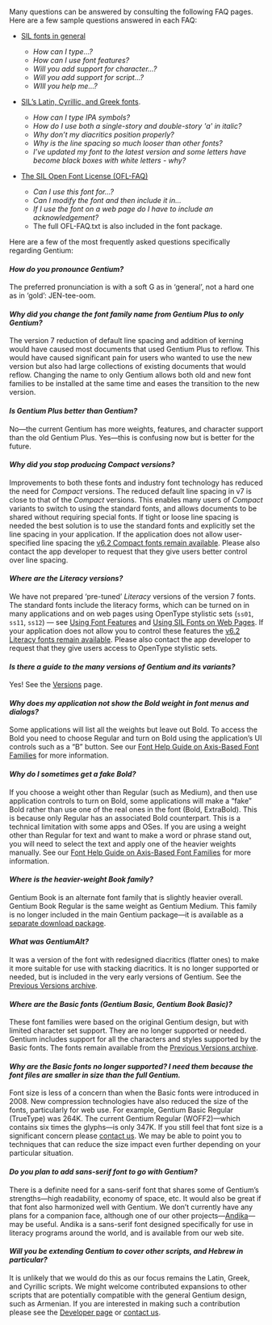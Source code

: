 
Many questions can be answered by consulting the following FAQ pages. Here are a few sample questions answered in each FAQ:

- [SIL fonts in general](https://software.sil.org/fonts/faq)
    - *How can I type...?*
    - *How can I use font features?*
    - *Will you add support for character...?*
    - *Will you add support for script...?*
    - *WIll you help me...?*

- [SIL’s Latin, Cyrillic, and Greek fonts](https://software.sil.org/lcgfonts/faq).
    - *How can I type IPA symbols?*
    - *How do I use both a single-story and double-story 'a' in italic?*
    - *Why don’t my diacritics position properly?*
    - *Why is the line spacing so much looser than other fonts?*
    - *I’ve updated my font to the latest version and some letters have become black boxes with white letters - why?*

- [The SIL Open Font License (OFL-FAQ)](https://openfontlicense.org/ofl-faq)
    - *Can I use this font for...?*
    - *Can I modify the font and then include it in...*
    - *If I use the font on a web page do I have to include an acknowledgement?*
    - The full OFL-FAQ.txt is also included in the font package.

Here are a few of the most frequently asked questions specifically regarding Gentium:

#### *How do you pronounce Gentium?*

The preferred pronunciation is with a soft G as in ‘general’, not a hard one as in ‘gold’: JEN-tee-oom.

#### *Why did you change the font family name from Gentium Plus to only Gentium?*

The version 7 reduction of default line spacing and addition of kerning would have caused most documents that used Gentium Plus to reflow. This would have caused significant pain for users who wanted to use the new version but also had large collections of existing documents that would reflow. Changing the name to only Gentium allows both old and new font families to be installed at the same time and eases the transition to the new version.

#### *Is Gentium Plus better than Gentium?*

No—the current Gentium has more weights, features, and character support than the old Gentium Plus. Yes—this is confusing now but is better for the future.

#### *Why did you stop producing Compact versions?*

Improvements to both these fonts and industry font technology has reduced the need for *Compact* versions. The reduced default line spacing in v7 is close to that of the *Compact* versions. This enables many users of *Compact* variants to switch to using the standard fonts, and allows documents to be shared without requiring special fonts. If tight or loose line spacing is needed the best solution is to use the standard fonts and explicitly set the line spacing in your application. If the application does not allow user-specified line spacing the [v6.2 Compact fonts remain available](https://software.sil.org/lcgfonts/download/). Please also contact the app developer to request that they give users better control over line spacing.

#### *Where are the Literacy versions?*

We have not prepared ‘pre-tuned’ *Literacy* versions of the version 7 fonts. The standard fonts include the literacy forms, which can be turned on in many applications and on web pages using OpenType stylistic sets (`ss01`, `ss11`, `ss12`) — see [Using Font Features](https://software.sil.org/fonts/features) and [Using SIL Fonts on Web Pages](https://software.sil.org/fonts/webfonts). If your application does not allow you to control these features the [v6.2 Literacy fonts remain available](https://software.sil.org/lcgfonts/download/). Please also contact the app developer to request that they give users access to OpenType stylistic sets.

#### *Is there a guide to the many versions of Gentium and its variants?*

Yes! See the [Versions](versions) page.

#### *Why does my application not show the Bold weight in font menus and dialogs?*

Some applications will list all the weights but leave out Bold. To access the Bold you need to choose Regular and turn on Bold using the application’s UI controls such as a “B” button. See our [Font Help Guide on Axis-Based Font Families](https://software.sil.org/fonts/axis-based-fonts/) for more information.

#### *Why do I sometimes get a fake Bold?*

If you choose a weight other than Regular (such as Medium), and then use application controls to turn on Bold, some applications will make a “fake” Bold rather than use one of the real ones in the font (Bold, ExtraBold). This is because only Regular has an associated Bold counterpart. This is a technical limitation with some apps and OSes. If you are using a weight other than Regular for text and want to make a word or phrase stand out, you will need to select the text and apply one of the heavier weights manually. See our [Font Help Guide on Axis-Based Font Families](https://software.sil.org/fonts/axis-based-fonts/) for more information.

#### *Where is the heavier-weight Book family?*

Gentium Book is an alternate font family that is slightly heavier overall. Gentium Book Regular is the same weight as Gentium Medium. This family is no longer included in the main Gentium package—it is available as a [separate download package](https://software.sil.org/gentium/download/). 

#### *What was GentiumAlt?*

It was a version of the font with redesigned diacritics (flatter ones) to make it more suitable for use with stacking diacritics. It is no longer supported or needed, but is included in the very early versions of Gentium. See the [Previous Versions archive](https://software.sil.org/gentium/download/previous-versions/).

#### *Where are the Basic fonts (Gentium Basic, Gentium Book Basic)?*

These font families were based on the original Gentium design, but with limited character set support. They are no longer supported or needed. Gentium includes support for all the characters and styles supported by the Basic fonts. The fonts remain available from the [Previous Versions archive](https://software.sil.org/gentium/download/previous-versions/).

#### *Why are the Basic fonts no longer supported? I need them because the font files are smaller in size than the full Gentium.*

Font size is less of a concern than when the Basic fonts were introduced in 2008. New compression technologies have also reduced the size of the fonts, particularly for web use. For example, Gentium Basic Regular (TrueType) was 264K. The current Gentium Regular (WOFF2)—which contains six times the glyphs—is only 347K. If you still feel that font size is a significant concern please [contact us](https://software.sil.org/gentium/about/contact/). We may be able to point you to techniques that can reduce the size impact even further depending on your particular situation.

#### *Do you plan to add sans-serif font to go with Gentium?*

There is a definite need for a sans-serif font that shares some of Gentium’s strengths—high readability, economy of space, etc. It would also be great if that font also harmonized well with Gentium. We don’t currently have any plans for a companion face, although one of our other projects—[Andika](https://software.sil.org/andika/)—may be useful. Andika is a sans-serif font designed specifically for use in literacy programs around the world, and is available from our web site.

#### *Will you be extending Gentium to cover other scripts, and Hebrew in particular?*

It is unlikely that we would do this as our focus remains the Latin, Greek, and Cyrillic scripts. We might welcome contributed expansions to other scripts that are potentially compatible with the general Gentium design, such as Armenian. If you are interested in making such a contribution please see the [Developer page](developer) or [contact us](https://software.sil.org/gentium/about/contact/).
